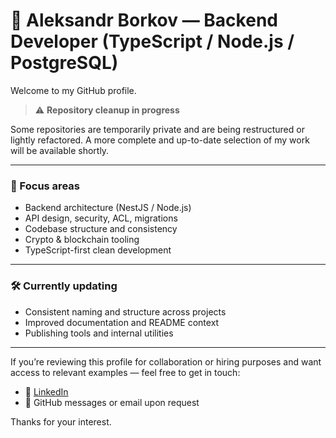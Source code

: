 <!--
**sbor767/sbor767** is a ✨ _special_ ✨ repository because its `README.md` (this file) appears on your GitHub profile.

Here are some ideas to get you started:

- 🔭 I’m currently working on ...
- 🌱 I’m currently learning ...
- 👯 I’m looking to collaborate on ...
- 🤔 I’m looking for help with ...
- 💬 Ask me about ...
- 📫 How to reach me: ...
- 😄 Pronouns: ...
- ⚡ Fun fact: ...
-->

# 🧹 Aleksandr Borkov — Backend Developer (TypeScript / Node.js / PostgreSQL)

Welcome to my GitHub profile.

> ⚠️ **Repository cleanup in progress**

Some repositories are temporarily private and are being restructured or lightly refactored.
A more complete and up-to-date selection of my work will be available shortly.

---

### 📍 Focus areas

* Backend architecture (NestJS / Node.js)
* API design, security, ACL, migrations
* Codebase structure and consistency
* Crypto & blockchain tooling
* TypeScript-first clean development

---

### 🛠️ Currently updating

* Consistent naming and structure across projects
* Improved documentation and README context
* Publishing tools and internal utilities

---

If you’re reviewing this profile for collaboration or hiring purposes
and want access to relevant examples — feel free to get in touch:

* 🔗 [LinkedIn](https://www.linkedin.com/in/aleksandr-n-borkov)
* 📢 GitHub messages or email upon request

Thanks for your interest.
